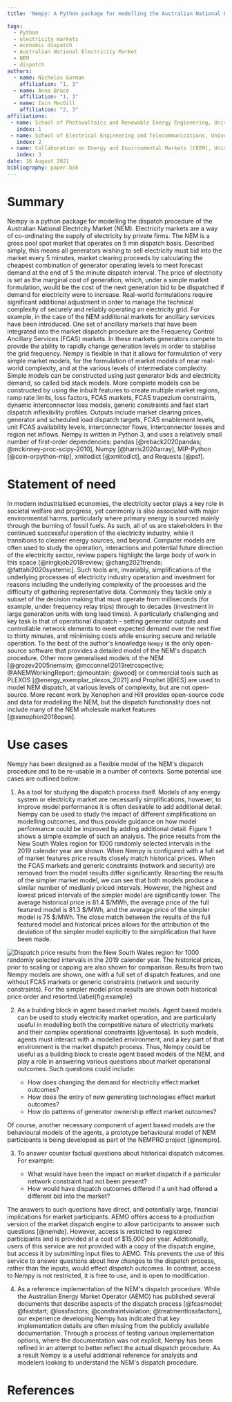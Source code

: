 ```yaml
---
title: 'Nempy: A Python package for modelling the Australian National Electricity Market dispatch procedure'

tags:
  - Python
  - electricity markets
  - economic dispatch
  - Australian National Electricity Market
  - NEM
  - dispatch
authors:
  - name: Nicholas Gorman
    affiliation: "1, 3"
  - name: Anna Bruce
    affiliation: "1, 3"
  - name: Iain MacGill
    affiliation: "2, 3"
affiliations:
 - name: School of Photovoltaics and Renewable Energy Engineering, University of New South Wales, Australia
   index: 1
 - name: School of Electrical Engineering and Telecommunications, University of New South Wales, Australia
   index: 2
 - name: Collaboration on Energy and Environmental Markets (CEEM), University of New South Wales, Australia
   index: 3
date: 16 August 2021
bibliography: paper.bib
---
```


# Summary

Nempy is a python package for modelling the dispatch procedure of the Australian National Electricity Market (NEM).
Electricity markets are a way of co-ordinating the supply of electricity by private firms. The NEM is a gross pool spot 
market that operates on 5 min dispatch basis. Described simply, this means all generators wishing to sell electricity 
must bid into the market every 5 minutes, market clearing proceeds by calculating the cheapest combination of generator 
operating levels to meet forecast demand at the end of 5 the minute dispatch interval. The price of electricity is set as the 
marginal cost of generation, which, under a simple market formulation, would be the cost of the next generation bid to be 
dispatched if demand for electricity were to increase. Real-world formulations require significant additional adjustment 
in order to manage the technical complexity of securely and reliably operating an electricity grid. For example, in the 
case of the NEM additional markets for ancillary services have been introduced. One set of ancillary markets that have 
been integrated into the market dispatch procedure are the Frequency Control Ancillary Services (FCAS) markets. In these 
markets generators compete to provide the ability to rapidly change generation levels in order to stabilise the grid frequency. 
Nempy is flexible in that it allows for formulation of very simple market models, for the formulation of market models 
of near real-world complexity, and at the various levels of intermediate complexity. Simple models can be constructed 
using just generator bids and electricity demand, so called bid stack models. More complete models can be constructed by 
using the inbuilt features to create multiple market regions, ramp rate limits, loss factors, FCAS markets, FCAS trapezium 
constraints, dynamic interconnector loss models, generic constraints and fast start dispatch inflexibility profiles. 
Outputs include market clearing prices, generator and scheduled load dispatch targets, FCAS enablement levels, unit FCAS 
availability levels, interconnector flows, interconnector losses and region net inflows. Nempy is written in Python 3, 
and uses a relatively small number of first-order dependencies; pandas [@reback2020pandas; @mckinney-proc-scipy-2010], 
Numpy [@harris2020array], MIP-Python [@coin-orpython-mip], xmltodict [@xmltodict], and Requests [@psf].

# Statement of need

In modern industrialised economies, the electricity sector plays a key role in societal welfare and progress, yet 
commonly is also associated with major environmental harms, particularly where primary energy is sourced mainly through 
the burning of fossil fuels. As such, all of us are stakeholders in the continued successful operation of the 
electricity industry, while it transitions to cleaner energy sources, and beyond. Computer models are often used to 
study the operation, interactions and potential future direction of the electricity sector, review papers highlight the 
large body of work in this space [@ringkjob2018review; @chang2021trends; @fattahi2020systemic]. Such tools are, 
invariably, simplifications of the underlying processes of electricity industry operation and investment for reasons 
including the underlying complexity of the processes and the difficulty of gathering representative data. Commonly they 
tackle only a subset of the decision making that must operate from milliseconds (for example, under frequency relay 
trips) through to decades (investment in large generation units with long lead times). A particularly challenging and 
key task is that of operational dispatch – setting generator outputs and controllable network elements to meet expected 
demand over the next five to thirty minutes, and minimising costs while ensuring secure and reliable operation. To the 
best of the author's knowledge `Nempy` is the only open-source software that provides a detailed model of the NEM's 
dispatch procedure. Other more generalised models of the NEM [@grozev2005nemsim; @mcconnell2013retrospective; 
@ANEMWorkingReport; @mountain; @wood] or commercial tools such as PLEXOS [@energy_exemplar_plexos_2021] and Prophet 
[@IES] are used to model NEM dispatch, at various levels of complexity, but are not open-source. More recent work by 
Xenophon and Hill provides open-source code and data for modelling the NEM, but the dispatch functionality does not 
include many of the NEM wholesale market features [@xenophon2018open].

# Use cases
Nempy has been designed as a flexible model of the NEM's dispatch procedure and to be re-usable in a number of 
contexts. Some potential use cases are outlined below:

1. As a tool for studying the dispatch process itself. Models of any energy system or electricity market are necessarily 
simplifications, however, to improve model performance it is often desirable to add additional detail. Nempy can be used 
to study the impact of different simplifications on modelling outcomes, and thus provide guidance on how model 
performance could be improved by adding additional detail. Figure 1 shows a simple example of such an analysis. The price
results from the New South Wales region for 1000 randomly selected intervals in the 2019 calender year are shown. When
Nempy is configured with a full set of market features price results closely match historical prices. When the FCAS 
markets and generic constraints (network and security) are removed from the model results differ significantly. Resorting
the results of the simpler market model, we can see that both models produce a similar number of medianly priced 
intervals. However, the highest and lowest priced intervals of the simpler model are significantly lower. The average
historical price is 81.4 $/MWh, the average price of the full featured model is 81.3 $/MWh, and the average price of the 
simpler model is 75 $/MWh. The close match between the results of the full featured model and historical prices allows 
for the attribution of the deviation of the simpler model explicitly to the simplification that have been made.  

![Dispatch price results from the New South Wales region for 1000 randomly selected intervals in the 2019 calender year.
  The historical prices, prior to scaling or capping are also shown for comparison. Results from two Nempy models are
  shown, one with a full set of dispatch features, and one without FCAS markets or generic constraints (network and 
  security constraints). For the simpler model price results are shown both historical price order and resorted.\label{fig:example}](plot.png)

2. As a building block in agent based market models. Agent based models can be used to study electricity market 
operation, and are particularly useful in modelling both the competitive nature of electricity markets and their complex 
operational constraints [@ventosa]. In such models, agents must interact with a modelled environment, and a key part of that 
environment is the market dispatch process. Thus, Nempy could be useful as a building block to create agent based models 
of the NEM, and play a role in answering various questions about market operational outcomes. Such questions could 
include: 

    * How does changing the demand for electricity effect market outcomes? 
    * How does the entry of new generating technologies effect market outcomes? 
    * How do patterns of generator ownership effect market outcomes? 

Of course, another necessary component of agent based models are the behavioural models of the agents, a prototype 
behavioural model of NEM participants is being developed as part of the NEMPRO project [@nempro].

3. To answer counter factual questions about historical dispatch outcomes. For example:

    * What would have been the impact on market dispatch if a particular network constraint had not been present? 
    * How would have dispatch outcomes differed if a unit had offered a different bid into the market? 

The answers to such questions have direct, and  potentially large, financial implications for market participants. 
AEMO offers access to a production version of the market dispatch engine to allow participants to answer such questions 
[@nemde]. However, access is restricted to registered participants and is provided at a cost of $15,000 per year. 
Additionally, users of this service are not provided with a copy of the dispatch engine, but access it by submitting 
input files to AEMO. This prevents the use of this service to answer questions about how changes to the dispatch 
process, rather than the inputs, would effect dispatch outcomes. In contrast, access to Nempy is not restricted, it is 
free to use, and is open to modification.

4. As a reference implementation of the NEM's dispatch procedure. While the Australian Energy Market Operator (AEMO) 
has published several documents that describe aspects of the dispatch process [@fcasmodel; @faststart; @lossfactors; 
@constraintviolation; @treatmentlossfactors], our experience developing Nempy has indicated that key 
implementation details are often missing from the publicly available documentation. Through a process of testing various 
implementation options, where the documentation was not explicit, Nempy has been refined in an attempt to better reflect 
the actual dispatch procedure. As a result Nempy is a useful additional reference for analysts and modelers 
looking to understand the NEM's dispatch procedure.

# References